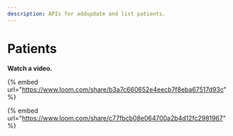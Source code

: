 ```yaml
---
description: APIs for addupdate and list patients.
---
```


# Patients

**Watch a video.**

{% embed url="https://www.loom.com/share/b3a7c660652e4eecb7f8eba67517d93c" %}

{% embed url="https://www.loom.com/share/c77fbcb08e064700a2b4d12fc2981967" %}
